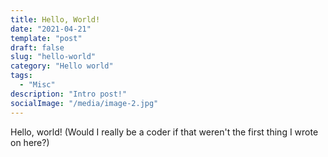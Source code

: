 ```yaml
---
title: Hello, World!
date: "2021-04-21"
template: "post"
draft: false
slug: "hello-world"
category: "Hello world"
tags:
  - "Misc"
description: "Intro post!"
socialImage: "/media/image-2.jpg"
---
```


Hello, world! (Would I really be a coder if that weren't the first thing I wrote on here?)